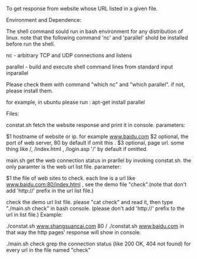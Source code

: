 To get response from website whose URL listed in a given file.


Environment and Dependence:

The shell command sould run in bash environment for any distribution of linux.
note that the following command 'nc' and 'parallel' shold be installed before run the shell.

nc - arbitrary TCP and UDP connections and listens

parallel - build and execute shell command lines from standard input inparallel

Please check them with command "which nc" and "which parallel".  if not, please install them.

for example, in ubuntu please run :
    apt-get install parallel


Files:

constat.sh   fetch the website response and print it in console.
parameters:

$1  hostname of website or ip. for example www.baidu.com
$2  optional, the port of web server, 80 by default if omit this .
$3  optional, page url. some thing like /, /index.html , /login.asp '/' by default if omitted.  


main.sh   get the web connection status in prarllel by invoking constat.sh. the only paramter is the web url list file.
parameter:

$1 the file of web sites to check. each line is a url like www.baidu.com:80/index.html , see the demo file "check".(note that don't add 'http://' prefix in the url list file.)

check     the demo url list file. please  "cat check" and read it, then type "./main.sh check" in bash console.
	  (please don't add 'http://' prefix to the url in list file.)
Example:

./constat.sh www.shangsuancai.com 80 /
./constat.sh www.baidu.com
in that way the http pages' response will show in console.

./main.sh check
grep the connection status (like 200 OK, 404 not found) for every url in the file named "check"

